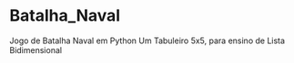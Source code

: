 # Batalha_Naval
Jogo de Batalha Naval em Python
Um Tabuleiro 5x5, para ensino de Lista Bidimensional
